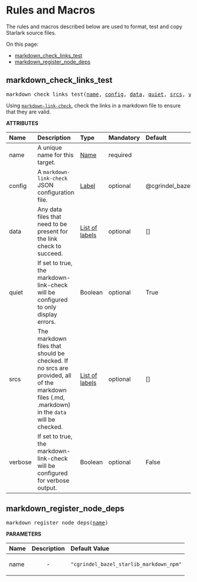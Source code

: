 <!-- Generated with Stardoc, Do Not Edit! -->
# Rules and Macros

The rules and macros described below are used to format, test and 
copy Starlark source files.

On this page:

  * [markdown_check_links_test](#markdown_check_links_test)
  * [markdown_register_node_deps](#markdown_register_node_deps)


<a id="#markdown_check_links_test"></a>

## markdown_check_links_test

<pre>
markdown_check_links_test(<a href="#markdown_check_links_test-name">name</a>, <a href="#markdown_check_links_test-config">config</a>, <a href="#markdown_check_links_test-data">data</a>, <a href="#markdown_check_links_test-quiet">quiet</a>, <a href="#markdown_check_links_test-srcs">srcs</a>, <a href="#markdown_check_links_test-verbose">verbose</a>)
</pre>

Using [`markdown-link-check`](https://github.com/tcort/markdown-link-check), check the links in a markdown file to ensure that they are valid.

**ATTRIBUTES**


| Name  | Description | Type | Mandatory | Default |
| :------------- | :------------- | :------------- | :------------- | :------------- |
| <a id="markdown_check_links_test-name"></a>name |  A unique name for this target.   | <a href="https://bazel.build/docs/build-ref.html#name">Name</a> | required |  |
| <a id="markdown_check_links_test-config"></a>config |  A <code>markdown-link-check</code> JSON configuration file.   | <a href="https://bazel.build/docs/build-ref.html#labels">Label</a> | optional | @cgrindel_bazel_starlib//markdown:default_markdown_link_check_config |
| <a id="markdown_check_links_test-data"></a>data |  Any data files that need to be present for the link check to succeed.   | <a href="https://bazel.build/docs/build-ref.html#labels">List of labels</a> | optional | [] |
| <a id="markdown_check_links_test-quiet"></a>quiet |  If set to true, the markdown-link-check will be configured to only display errors.   | Boolean | optional | True |
| <a id="markdown_check_links_test-srcs"></a>srcs |  The markdown files that should be checked. If no srcs are provided, all of the markdown files (.md, .markdown) in the <code>data</code> will be checked.   | <a href="https://bazel.build/docs/build-ref.html#labels">List of labels</a> | optional | [] |
| <a id="markdown_check_links_test-verbose"></a>verbose |  If set to true, the markdown-link-check will be configured for verbose output.   | Boolean | optional | False |


<a id="#markdown_register_node_deps"></a>

## markdown_register_node_deps

<pre>
markdown_register_node_deps(<a href="#markdown_register_node_deps-name">name</a>)
</pre>



**PARAMETERS**


| Name  | Description | Default Value |
| :------------- | :------------- | :------------- |
| <a id="markdown_register_node_deps-name"></a>name |  <p align="center"> - </p>   |  <code>"cgrindel_bazel_starlib_markdown_npm"</code> |


